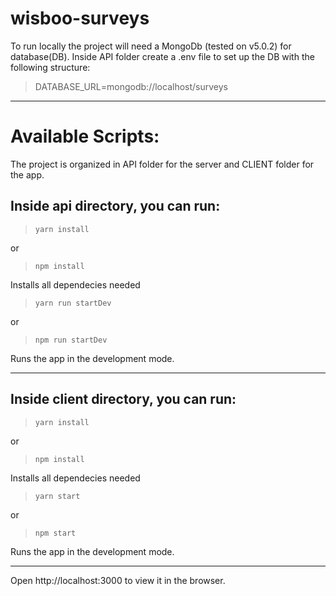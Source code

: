 # wisboo-surveys

To run locally the project will need a MongoDb (tested on v5.0.2) for database(DB). Inside API folder create a .env file to set up the DB with the following structure:

> DATABASE_URL=mongodb://localhost/surveys

---

# Available Scripts:
The project is organized in API folder for the server and CLIENT folder for the app.

## Inside api directory, you can run:

> `yarn install`

or

> `npm install`

Installs all dependecies needed

> `yarn run startDev`

or

> `npm run startDev`

Runs the app in the development mode.

---

## Inside client directory, you can run:

> `yarn install`

or

> `npm install`

Installs all dependecies needed

> `yarn start`

or

> `npm start`

Runs the app in the development mode.

---

Open http://localhost:3000 to view it in the browser.
